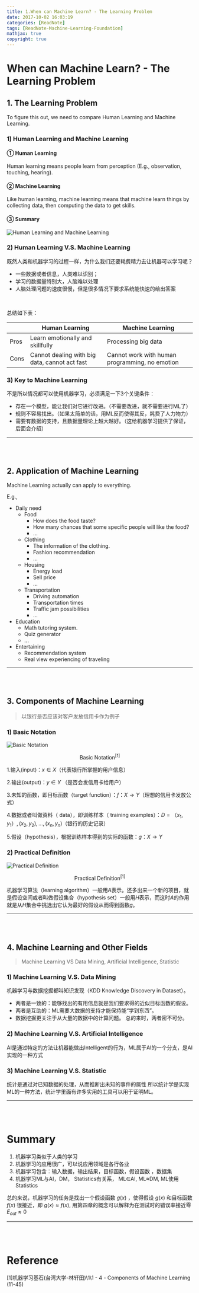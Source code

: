 ```yaml
---
title: 1.When can Machine Learn? - The Learning Problem
date: 2017-10-02 16:03:19
categories: [ReadNote]
tags: [ReadNote-Machine-Learning-Foundation]
mathjax: true
copyright: true
---
```


# When can Machine Learn? - The Learning Problem

## 1. The Learning Problem
To figure this out, we need to compare Human Learning and Machine Learning.

### 1) Human Learning and Machine Learning

#### ① Human Learning
Human learning means people learn from perception (E.g., observation, touching, hearing).

#### ② Machine Learning
Like human learning, machine learning means that machine learn things by collecting data, then computing the data to get skills.

#### ③ Summary
![Human Learning and Machine Learning](https://raw.githubusercontent.com/JasonDean-1/MarkdownPhoto/a8ff8cec23221b4da00516a4de437336adfb1653/MachineLearning/Machine%20Learning%20Foundation%20--%20Hsuan-Tien%20Lin%20in%20NTU/chapter1-1%20When%20can%20machine%20learn-machine%20learning%20vs%20human%20learning-cropped.jpg)

### 2) Human Learning V.S. Machine Learning
既然人类和机器学习的过程一样，为什么我们还要耗费精力去让机器可以学习呢？
- 一些数据或者信息，人类难以识别；
- 学习的数据量特别大，人脑难以处理
- 人脑处理问题的速度很慢，但是很多情况下要求系统能快速的给出答案

<br>

总结如下表：

|      | Human Learning                                | Machine Learning                               |
| ---- | --------------------------------------------- | ---------------------------------------------- |
| Pros | Learn emotionally and skillfully              | Processing big data                            |
| Cons | Cannot dealing with big data, cannot act fast | Cannot work with human programming, no emotion |

### 3) Key to Machine Learning
不是所以情况都可以使用机器学习，必须满足一下3个关键条件：
- 存在一个模型，能让我们对它进行改进。（不需要改进，就不需要进行ML了）
- 规则不容易找出。（如果太简单的话，用ML反而使得其反，耗费了人力物力）
- 需要有数据的支持，且数据量理论上越大越好。（这给机器学习提供了保证，后面会介绍）

------------------------------------------
<br>
<br>

## 2. Application of Machine Learning
Machine Learning actually can apply to everything.

E.g.,

- Daily need
   - Food
      - How does the food taste?
      - How many chances that some specific people will like the food?
      - ...
   - Clothing
      - The information of the clothing.
      - Fashion recommendation
      - ...
   - Housing
      - Energy load
      - Sell price
      - ...
   - Transportation
      - Driving automation
      - Transportation times
      - Traffic jam possibilities
      - ...
- Education
   - Math tutoring system.
   - Quiz generator
   - ...
- Entertaining
   - Recommendation system
   - Real view experiencing of traveling


------------------------------------------
<br>
<br>

## 3. Components of Machine Learning

> 以银行是否应该对客户发放信用卡作为例子

### 1) Basic Notation

![Basic Notation](https://raw.githubusercontent.com/JasonDean-1/MarkdownPhoto/b871ce6fb178e7433d1565e2b0a1791c11d8d39a/MachineLearning/Machine%20Learning%20Foundation%20--%20Hsuan-Tien%20Lin%20in%20NTU/chapter1-2%20Basic%20Notation.png)
<center>Basic Notation<sup>[1]</sup></center>




1.输入(input)：$x∈X$（代表银行所掌握的用户信息）

2.输出(output)：$y∈Y$ （是否会发信用卡给用户）

3.未知的函数，即目标函数（target function）：$f：X→Y$（理想的信用卡发放公式）

4.数据或者叫做资料（ data），即训练样本（ training examples）：$D = {（x_1, y_1）, (x_2, y_2), …, (x_n, y_n)}$（银行的历史记录）

5.假设（hypothesis），根据训练样本得到的实际的函数：$g：X→Y$


### 2) Practical Definition
![Practical Definition](https://raw.githubusercontent.com/JasonDean-1/MarkdownPhoto/c5e0095cd06f69646a45c981a77c9bcb8033535a/MachineLearning/Machine%20Learning%20Foundation%20--%20Hsuan-Tien%20Lin%20in%20NTU/chapter1-3%20Practical%20Definition%20of%20Machine%20Learning.png)
<center>Practical Definition<sup>[1]</sup></center>

机器学习算法（learning algorithm）一般用$A$表示。还多出来一个新的项目，就是假设空间或者叫做假设集合（hypothesis set）一般用$H$表示，而这时$A$的作用就是从$H$集合中挑选出它认为最好的假设从而得到函数$g$。



------------------------------------------
<br>
<br>


## 4. Machine Learning and Other Fields
> Machine Learning VS Data Mining, Artificial Intelligence, Statistic

### 1) Machine Learning V.S. Data Mining
机器学习与数据挖掘都叫知识发现（KDD Knowledge Discovery in Dataset）。
- 两者是一致的：能够找出的有用信息就是我们要求得的近似目标函数的假设。
- 两者是互助的：ML需要大数据的支持才能保持能“学到东西”。
- 数据挖掘更关注于从大量的数据中的计算问题。
总的来时，两者密不可分。

### 2) Machine Learning V.S. Artificial Intelligence
AI是通过特定的方法让机器能做出Intelligent的行为，ML属于AI的一个分支，是AI实现的一种方式

### 3) Machine Learning V.S. Statistic
统计是通过对已知数据的处理，从而推断出未知的事件的属性
所以统计学是实现ML的一种方法，统计学里面有许多实用的工具可以用于证明ML。


------------------------------------------
<br>
<br>

# Summary
1. 机器学习类似于人类的学习
2. 机器学习的应用很广，可以说应用领域是各行各业
3. 机器学习包含：输入数据，输出结果，目标函数，假设函数 ，数据集
4. 机器学习ML与AI，DM， Statistics有关系， ML∈AI, ML≈DM, ML使用Statistics

总的来说，机器学习的任务是找出一个假设函数 $g(x)$ ，使得假设 $g(x)$ 和目标函数 $f(x)$ 很接近，即 $g(x) \approx f(x)$, 用第四章的概念可以解释为在测试时的错误率接近零 $E_{out} \approx 0$

------------------------------------------
<br>
<br>

# Reference
[1]机器学习基石(台湾大学-林轩田)\1\1 - 4 - Components of Machine Learning (11-45)

<br><br>
--------------------------------